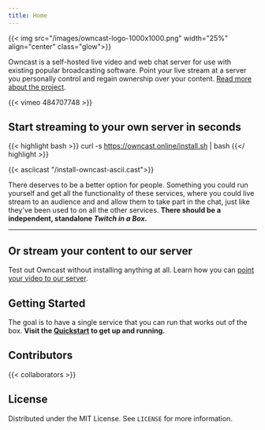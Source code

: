 ```yaml
---
title: Home
---
```


{{< img src="/images/owncast-logo-1000x1000.png" width="25%" align="center" class="glow">}}

Owncast is a self-hosted live video and web chat server for use with existing popular broadcasting software.  Point your live stream at a server you personally control and regain ownership over your content.  [Read more about the project](/about).

{{< vimeo 484707748 >}}

## Start streaming to your own server in seconds

{{< highlight bash >}}
curl -s https://owncast.online/install.sh | bash
{{</ highlight >}}

{{< asciicast "/install-owncast-ascii.cast">}}

There deserves to be a better option for people. Something you could run yourself and get all the functionality of these services, where you could live stream to an audience and and allow them to take part in the chat, just like they've been used to on all the other services.  **There should be a independent, standalone _Twitch in a Box_.**

---

## Or stream your content to our server

Test out Owncast without installing anything at all.  Learn how you can [point your video to our server](/demo).


## Getting Started

The goal is to have a single service that you can run that works out of the box. **Visit the [Quickstart](/docs/quickstart/) to get up and running.**

## Contributors

{{< collaborators >}}

<!-- LICENSE -->
## License

Distributed under the MIT License. See `LICENSE` for more information.
